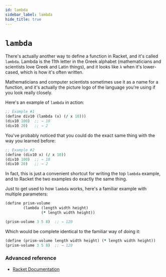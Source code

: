 ```yaml
---
id: lambda
sidebar_label: lambda
hide_title: true
---
```


# `lambda`

There's actually another way to define a function in Racket, and it's called
`lambda`. Lambda is the 11th letter in the Greek alphabet (mathematicians and 
scientists love Greek and Latin things), and it looks like `λ` when it's
lower-cased, which is how it's often written.

Mathematicians and computer scientists sometimes use it as a name for a 
function, and it's actually the picture logo of the language you're using if you
look really closely.

Here's an example of `lambda` in action:

``` clojure
;; Example #1
(define div10 (lambda (x) (/ x 10)))
(div10 100)  ;; → 10
(div10 20)   ;; → 2
```

You've probably noticed that you could do the exact same thing with the way you
learned before:

``` clojure
;; Example #2
(define (div10 x) (/ x 10))
(div10 100)  ;; → 10
(div10 20)   ;; → 2
```

In fact, this is just a convenient shortcut for writing the top `lambda`
example, and to Racket the two examples do exactly the same thing.

Just to get used to how `lambda` works, here's a familiar example with multiple
parameters:

``` clojure
(define prism-volume 
        (lambda (length width height) 
                (* length width height))

(prism-volume 3 5 8)  ;; → 120
```

Which would be complete identical to the familiar way of doing it:

``` clojure
(define (prism-volume length width height) (* length width height))
(prism-volume 3 5 8)  ;; → 120
```

### Advanced reference
* [Racket Documentation][1]

[1]: https://docs.racket-lang.org/guide/lambda.html